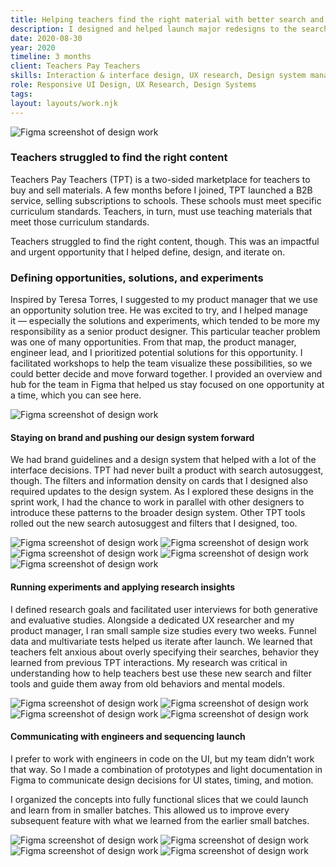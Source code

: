 ```yaml
---
title: Helping teachers find the right material with better search and browse
description: I designed and helped launch major redesigns to the search and discovery experience of a new Teachers Pay Teachers product. This new experience for grade school teachers helped improve B2B acquisition and retention.
date: 2020-08-30
year: 2020
timeline: 3 months
client: Teachers Pay Teachers
skills: Interaction & interface design, UX research, Design system management, Creative workshop facilitation
role: Responsive UI Design, UX Research, Design Systems
tags:
layout: layouts/work.njk
---
```

<img
  class='post-img usual-bottom'
  src='../../img/tpt/standards/hero.png'
  srcset=''
  alt='Figma screenshot of design work'
/>
<section class='usual-bottom'>
  <h3>Teachers struggled to find the right content</h3>
  <p>Teachers Pay Teachers (TPT) is a two-sided marketplace for teachers to buy and sell materials. A few months before I joined, TPT launched a B2B service, selling subscriptions to schools. These schools must meet specific curriculum standards. Teachers, in turn, must use teaching materials that meet those curriculum standards.</p>
  <p>Teachers struggled to find the right content, though. This was an impactful and urgent opportunity that I helped define, design, and iterate on.</p>
</section>
<section class='usual-bottom'>
  <h3>Defining opportunities, solutions, and experiments</h3>
  <p>Inspired by Teresa Torres, I suggested to my product manager that we use an opportunity solution tree. He was excited to try, and I helped manage it — especially the solutions and experiments, which tended to be more my responsibility as a senior product designer. This particular teacher problem was one of many opportunities. From that map, the product manager, engineer lead, and I prioritized potential solutions for this opportunity. I facilitated workshops to help the team visualize these possibilities, so we could better decide and move forward together. I provided an overview and hub for the team in Figma that helped us stay focused on one opportunity at a time, which you can see here.</p>
  <img
    class='post-img'
    src='../../img/tpt/standards/context.png'
    srcset=''
    alt='Figma screenshot of design work'
  />
</section>
<section class='usual-bottom'>
  <h4>Staying on brand and pushing our design system forward</h4>
  <p>We had brand guidelines and a design system that helped with a lot of the interface decisions. TPT had never built a product with search autosuggest, though. The filters and information density on cards that I designed also required updates to the design system. As I explored these designs in the sprint work, I had the chance to work in parallel with other designers to introduce these patterns to the broader design system. Other TPT tools rolled out the new search autosuggest and filters that I designed, too.</p>
  <img
    class='post-img'
    src='../../img/tpt/standards/first-round-filter-sort.png'
    srcset=''
    alt='Figma screenshot of design work'
  />
  <img
    class='post-img'
    src='../../img/tpt/standards/first-round-autosuggest.png'
    srcset=''
    alt='Figma screenshot of design work'
  />
  <img
    class='post-img'
    src='../../img/tpt/standards/first-round-search-for-standards.png'
    srcset=''
    alt='Figma screenshot of design work'
  />
  <img
    class='post-img'
    src='../../img/tpt/standards/exploring-search.png'
    srcset=''
    alt='Figma screenshot of design work'
  />
  <img
    class='post-img'
    src='../../img/tpt/standards/two-card-styles.png'
    srcset=''
    alt='Figma screenshot of design work'
  />
</section>
<section class='usual-bottom'>
  <h4>Running experiments and applying research insights</h4>
  <p>I defined research goals and facilitated user interviews for both generative and evaluative studies. Alongside a dedicated UX researcher and my product manager, I ran small sample size studies every two weeks. Funnel data and multivariate tests helped us iterate after launch. We learned that teachers felt anxious about overly specifying their searches, behavior they learned from previous TPT interactions. My research was critical in understanding how to help teachers best use these new search and filter tools and guide them away from old behaviors and mental models.</p>
  <img
    class='post-img'
    src='../../img/tpt/standards/second-round.png'
    srcset=''
    alt='Figma screenshot of design work'
  />
  <img
    class='post-img'
    src='../../img/tpt/standards/defining-experiments.png'
    srcset=''
    alt='Figma screenshot of design work'
  />
  <img
    class='post-img'
    src='../../img/tpt/standards/ab-test.png'
    srcset=''
    alt='Figma screenshot of design work'
  />
  <img
    class='post-img'
    src='../../img/tpt/standards/curated-content.png'
    srcset=''
    alt='Figma screenshot of design work'
  />
</section>
<section class='usual-bottom'>
<h4>Communicating with engineers and sequencing launch</h4>
  <p>I prefer to work with engineers in code on the UI, but my team didn’t work that way. So I made a combination of prototypes and light documentation in Figma to communicate design decisions for UI states, timing, and motion.</p>
  <p>I organized the concepts into fully functional slices that we could launch and learn from in smaller batches. This allowed us to improve every subsequent feature with what we learned from the earlier small batches.</p>
  <img
    class='post-img'
    src='../../img/tpt/standards/launch-sequence.png'
    srcset=''
    alt='Figma screenshot of design work'
  />
  <img
    class='post-img'
    src='../../img/tpt/standards/search-results.png'
    srcset=''
    alt='Figma screenshot of design work'
  />
  <img
    class='post-img'
    src='../../img/tpt/standards/design-specs.png'
    srcset=''
    alt='Figma screenshot of design work'
  />
  <img
    class='post-img'
    src='../../img/tpt/standards/dropdown-filter-specs.png'
    srcset=''
    alt='Figma screenshot of design work'
  />
